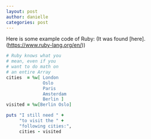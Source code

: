 ```yaml
---
layout: post
author: danielle
categories: post
---
```


Here is some example code of Ruby: (It was found [here].(https://www.ruby-lang.org/en/))

```Ruby
# Ruby knows what you
# mean, even if you
# want to do math on
# an entire Array
cities  = %w[ London
              Oslo
              Paris
              Amsterdam
              Berlin ]
visited = %w[Berlin Oslo]

puts "I still need " +
     "to visit the " +
     "following cities:",
     cities - visited
```
